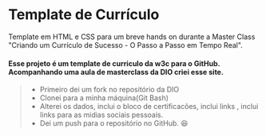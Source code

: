 # Template de Currículo 

Template em HTML e CSS para um breve hands on durante a Master Class "Criando um Currículo de Sucesso - O Passo a Passo em Tempo Real".

#### Esse projeto é um template de curriculo da w3c para o GitHub. Acompanhando uma aula de masterclass da DIO criei esse site.
> - Primeiro dei um fork no repositório da DIO
> - Clonei para a minha máquina(Git Bash)
> - Alterei os dados, inclui o bloco de certificacões, inclui links , inclui links para as midias sociais pessoais.
> - Dei um push para o repositório no GitHub. :satisfied:
